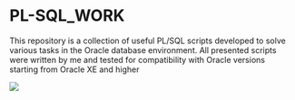 # PL-SQL_WORK

This repository is a collection of useful PL/SQL scripts developed to solve various tasks in the Oracle database environment. All presented scripts were written by me and tested for compatibility with Oracle versions starting from Oracle XE and higher

<img src="https://cdn-images-1.readmedium.com/v2/resize:fit:800/1*8FcJd3rVzV0IMZB27Fa1CQ.gif">